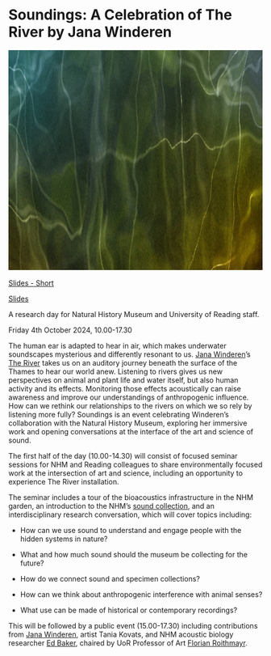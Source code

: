 # Soundings: A Celebration of The River by Jana Winderen

<img src="/imgs/river-banner.jpg" alt="FlyTunes banner" width="100%" height="435" />

[Slides - Short](/talks/2024-TheRiverShort.pptx)

[Slides](/talks/2024-TheRiver.pptx)

A research day for Natural History Museum and University of Reading staff.

Friday 4th October 2024, 10.00-17.30

The human ear is adapted to hear in air, which makes underwater soundscapes mysterious and differently resonant to us. [Jana Winderen](https://www.janawinderen.com/)’s [The River](https://www.nhm.ac.uk/visit/exhibitions/the-river.html) takes us on an auditory journey beneath the surface of the Thames to hear our world anew. Listening to rivers gives us new perspectives on animal and plant life and water itself, but also human activity and its effects. Monitoring those effects acoustically can raise awareness and improve our understandings of anthropogenic influence. How can we rethink our relationships to the rivers on which we so rely by listening more fully? Soundings is an event celebrating Winderen’s collaboration with the Natural History Museum, exploring her immersive work and opening conversations at the interface of the art and science of sound.

The first half of the day (10.00-14.30) will consist of focused seminar sessions for NHM and Reading colleagues to share environmentally focused work at the intersection of art and science, including an opportunity to experience The River installation.  

The seminar includes a tour of the bioacoustics infrastructure in the NHM garden, an introduction to the NHM’s [sound collection](https://bio.acousti.ca), and an interdisciplinary research conversation, which will cover topics including:

- How can we use sound to understand and engage people with the hidden systems in nature?

- What and how much sound should the museum be collecting for the future?

- How do we connect sound and specimen collections?

- How can we think about anthropogenic interference with animal senses?

- What use can be made of historical or contemporary recordings?

This will be followed by a public event (15.00-17.30) including contributions from [Jana Winderen](https://www.janawinderen.com/), artist Tania Kovats, and NHM acoustic biology researcher [Ed Baker](https://ebaker.me.uk), chaired by UoR Professor of Art [Florian Roithmayr](https://www.reading.ac.uk/art/staff/dr-florian-roithmayr).
